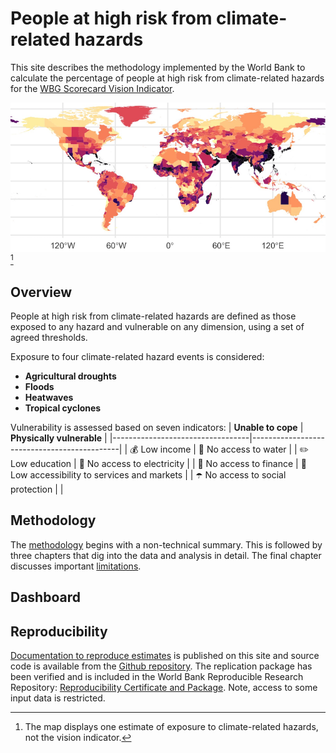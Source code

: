 # People at high risk from climate-related hazards

This site describes the methodology implemented by the World Bank to calculate the percentage of people at high risk from climate-related hazards for the [WBG Scorecard Vision Indicator](https://scorecard.worldbank.org/en/scorecard/our-vision#planet). 

![One estimate of exposure to climate-related hazards](docs/images/RP100_exp_any_pct.png)[^1]
[^1]: The map displays one estimate of exposure to climate-related hazards, not the vision indicator.

## Overview

People at high risk from climate-related hazards are defined as those exposed to any hazard and vulnerable on any dimension, using a set of agreed thresholds.

Exposure to four climate-related hazard events is considered:
* **Agricultural droughts**
* **Floods**
* **Heatwaves**
* **Tropical cyclones**

Vulnerability is assessed based on seven indicators:
| **Unable to cope**               | **Physically vulnerable**                   |
|----------------------------------|---------------------------------------------|
| 💰 Low income                     | 🚰 No access to water                        |
| ✏️ Low education                  | 🔌 No access to electricity                  |
| 🏦 No access to finance           | 🏥 Low accessibility to services and markets |
| ☂️ No access to social protection |                                             |

## Methodology

The [methodology](docs/01method_intro.md) begins with a non-technical summary. This is followed by three chapters that dig into the data and analysis in detail. The final chapter discusses important [limitations](docs/limitations.md).

## Dashboard


## Reproducibility

[Documentation to reproduce estimates](docs/reproducibility.md) is published on this site and source code is available from the [Github repository](https://github.com/worldbank/counting-people-climate-risk). The replication package has been verified and is included in the World Bank Reproducible Research Repository: [Reproducibility Certificate and Package](https://reproducibility.worldbank.org/index.php/home). Note, access to some input data is restricted.


